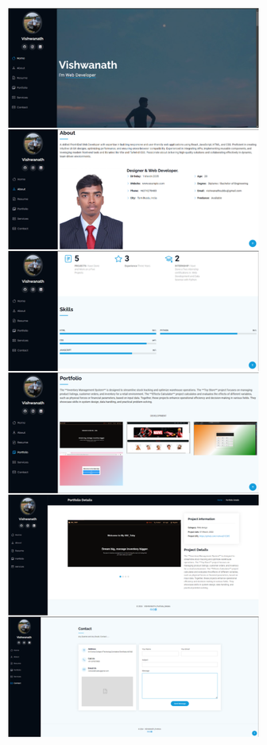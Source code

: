 <img src="https://github.com/vishwa010305/portfolio_Pro/blob/main/pics/Screenshot%202025-01-03%20191705.png">
<img src="https://github.com/vishwa010305/portfolio_Pro/blob/main/pics/Screenshot%202025-01-03%20191734.png">
<img src="https://github.com/vishwa010305/portfolio_Pro/blob/main/pics/Screenshot%202025-01-03%20191753.png">
<img src="https://github.com/vishwa010305/portfolio_Pro/blob/main/pics/Screenshot%202025-01-03%20191827.png">
<img src="https://github.com/vishwa010305/portfolio_Pro/blob/main/pics/Screenshot%202025-01-03%20192046.png">
<img src="https://github.com/vishwa010305/portfolio_Pro/blob/main/pics/Screenshot%202025-01-03%20191935.png">
